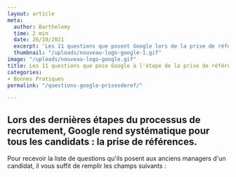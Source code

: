 ```yaml
---
layout: article
meta:
  author: Barthelemy
  time: 2 min
  date: 26/10/2021
  excerpt: 'Les 11 questions que posent Google lors de la prise de références '
  thumbnail: "/uploads/nouveau-logo-google-1.gif"
image: "/uploads/nouveau-logo-google.gif"
title: Les 11 questions que pose Google à l'étape de la prise de références
categories:
- Bonnes Pratiques
permalink: "/questions-google-prisesderef/"

---
```

## Lors des dernières étapes du processus de recrutement, Google rend **systématique** pour tous les candidats : la prise de références.

Pour recevoir la liste de questions qu'ils posent aux anciens managers d'un candidat, il vous suffit de remplir les champs suivants :

<!--\[if lte IE 8\]>
<script charset="utf-8" type="text/javascript" src="//js.hsforms.net/forms/v2-legacy.js"></script>
<!\[endif\]-->
<script charset="utf-8" type="text/javascript" src="//js.hsforms.net/forms/v2.js"></script>
<script>
hbspt.forms.create({
region: "na1",
portalId: "9017898",
formId: "ebc65587-7023-4592-84b2-88178d6b6364"
});
</script>